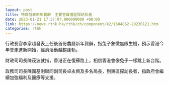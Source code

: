 ```yaml
---
layout: post
title: 特首發表新年賀辭　主要官員落區探訪長者
date: 2023-01-21 17:37:07.000000000 +08:00
link: https://news.rthk.hk/rthk/ch/component/k2/1684862-20230121.htm
categories: rthk
---
```


行政長官李家超發表上任後首份農曆新年賀辭，指兔子象徵無限生機，預示香港今年會走進新開始，經濟活動越趨蓬勃。

財政司司長陳茂波就指，香港正在復蘇路上，相信香港會像兔子一樣跳上新台階。

政務司司長陳國基則聯同副司長卓永興及多名局長，到東區探訪長者，指政府會繼續加強福利及醫療等支援。
